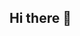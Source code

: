 ## Hi there 👋

<!--
**jhonenfl/jhonenfl** is a ✨ _special_ ✨ repository because its `README.md` (this file) appears on your GitHub profile.

wazaaaaaaaaaaaaaaaaaaaaaaaaaaaaaaaaaaaaaaaaaaaaaaaaaaa
